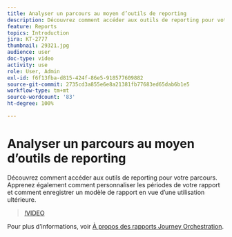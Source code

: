 ```yaml
---
title: Analyser un parcours au moyen d’outils de reporting
description: Découvrez comment accéder aux outils de reporting pour votre parcours. Apprenez également comment personnaliser les périodes de votre rapport et comment enregistrer un modèle de rapport en vue d’une utilisation ultérieure.
feature: Reports
topics: Introduction
jira: KT-2777
thumbnail: 29321.jpg
audience: user
doc-type: video
activity: use
role: User, Admin
exl-id: f6f13fba-d815-424f-86e5-918577609882
source-git-commit: 2735cd3a855e6e8a21381fb77683ed65dab6b1e5
workflow-type: tm+mt
source-wordcount: '83'
ht-degree: 100%

---
```


# Analyser un parcours au moyen d’outils de reporting

Découvrez comment accéder aux outils de reporting pour votre parcours. Apprenez également comment personnaliser les périodes de votre rapport et comment enregistrer un modèle de rapport en vue d’une utilisation ultérieure.

>[!VIDEO](https://video.tv.adobe.com/v/29321?quality=12&learn=on)

Pour plus d’informations, voir [À propos des rapports Journey Orchestration](https://experienceleague.adobe.com/docs/journeys/using/journey-reports/about-journey-reports.html?lang=fr).
